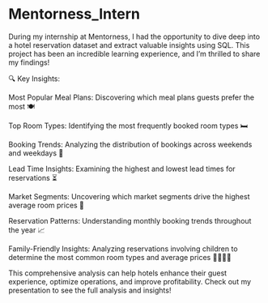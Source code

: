 # Mentorness_Intern

During my internship at Mentorness, I had the opportunity to dive deep into a hotel reservation dataset and extract valuable insights using SQL. This project has been an incredible learning experience, and I’m thrilled to share my findings!

🔍 Key Insights:

Most Popular Meal Plans: Discovering which meal plans guests prefer the most 🍽️

Top Room Types: Identifying the most frequently booked room types 🛏️

Booking Trends: Analyzing the distribution of bookings across weekends and weekdays 📅

Lead Time Insights: Examining the highest and lowest lead times for reservations ⏳

Market Segments: Uncovering which market segments drive the highest average room prices 💼

Reservation Patterns: Understanding monthly booking trends throughout the year 📈

Family-Friendly Insights: Analyzing reservations involving children to determine the most common room types and average prices 👨‍👩‍👧‍👦

This comprehensive analysis can help hotels enhance their guest experience, optimize operations, and improve profitability. Check out my presentation to see the full analysis and insights!
